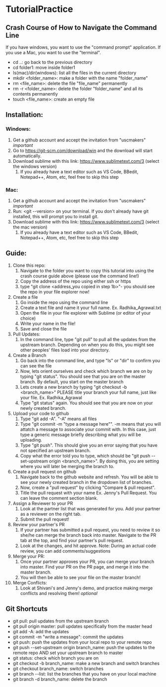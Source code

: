# TutorialPractice

## Crash Course of How to Navigate the Command Line 
If you have windows, you want to use the "command prompt" application. If you use a Mac, you want to use the "terminal".

- cd ..: go back to the previous directory
- cd folder1: move inside folder1
- ls(mac)/dir(windows): list all the files in the current directory
- mkdir <folder_name>: make a folder with the name "folder_name"
- rm <file_name>: delete the file "file_name" permanently
- rm -r <folder_name>: delete the folder "folder_name" and all its contents permanently
- touch <file_name>: create an empty file

## Installation:
### Windows:
1. Get a github account and accept the invitation from "uscmakers" *important*
2. Go to https://git-scm.com/download/win and the download will start automatically.
3. Download sublime with this link: https://www.sublimetext.com/3 (select the windows version)
	1. If you already have a text editor such as VS Code, BBedit, Notepad++, Atom, etc, feel free to skip this step


### Mac:
1. Get a github account and accept the invitation from "uscmakers" *important*
2. Run: <git --version> on your terminal. If you don't already have git installed, this will prompt you to install git.
3. Download sublime with this link: https://www.sublimetext.com/3 (select the mac version)
	1. If you already have a text editor such as VS Code, BBedit, Notepad++, Atom, etc, feel free to skip this step

## Guide:
1. Clone this repo:
	1. Navigate to the folder you want to copy this tutorial into using the crash course guide above (please use the command line!)
	2. Copy the address of the repo using either ssh or https
	3. type "git clone <address_you copied in step 1b>"- you should see the repo in your file explorer now!
2. Create a file
	1. Go inside the repo using the command line
	2. Create a text file and name it your full name. Ex. Radhika_Agrawal.txt
	3. Open the file in your file explorer with Sublime (or editor of your choice)
	4. Write your name in the file!
	5. Save and close the file
3. Pull Updates:
	1. In the command line, type "git pull" to pull all the updates from the upstream branch. Depending on when you do this, you might see other peoples' files load into your directory.
4. Create a Branch
	1. Go back into the command line, and type "ls" or "dir" to confirm you can see the file
	2. Now, lets orient ourselves and check which branch we are on by typing "git status". You should see that you are on the master branch. By default, you start on the master branch
	3. Lets create a new branch by typing "git checkout -b <branch_name>" PLEASE title your branch your full name, just like your file. Ex. Radhika_Agrawal
	4. Type "git status" again. You should see that you are now on your newly created branch.
5. Upload your code to github
	1. Type "git add -A". "-A" means all files
	2. Type "git commit -m "type a message here"". -m means that you will attatch a message to associate your commit with. In this case, just type a generic message briefly describing what you will be uploading.
	3. Type "git push". This should give you an error saying that you have not specified an upstream branch. 
	4. Copy what the error told you to type, which should be "git push --set-upstream origin <branch_name>". By doing this, you are setting where you will later be merging the branch to.
6. Create a pull request on github
	1. Navigate back to the github website and refresh. You will be able to see your newly created branch in the dropdown list of branches.
	2. Now, create a "pull request" by clicking "Compare & pull request". 
	3. Title the pull request with your name Ex. Jenny's Pull Request. You can leave the comment section blank.
7. Assign a Reviewer to your PR
	1. Look at the partner list that was generated for you. Add your partner as a reviewer on the right tab.
	2. Submit the pull request! 
8. Review your partner's PR
	1. If your partner has submitted a pull request, you need to review it so she/he can merge the branch back into master. Navigate to the PR tab at the top, and find your partner's pull request. 
	2. Look at the changes, and hit approve. Note: During an actual code review, you can add comments/suggestions
9. Merge your PR:
	1. Once your partner approves your PR, you can merge your branch into master. Find your PR on the PR page, and merge it into the master branch.
	2. You will then be able to see your file on the master branch!
10. Merge Conflicts:
	1. Look at Shivani's and Jenny's demo, and practice making merge conflicts and resolving them! *optional*
	
## Git Shortcuts

- git pull: pull updates from the upstream branch
- git pull origin master: pull updates specifically from the master head
- git add -A: add the updates 
- git commit -m "write a message": commit the updates
- git push: push the updates from your local repo to your remote repo
- git push --set-upstream origin branch_name: push the updates to the remote repo AND set your upstream branch to master
- git status: check which branch you are on
- git checkout -b branch_name: make a new branch and switch branches
- git checkout branch_name: switch branches
- git branch --list: list the branches that you have on your local machine
- git branch -d branch_name: delete the branch

